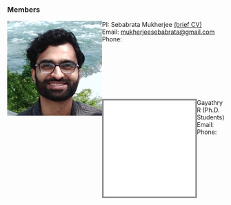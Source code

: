 ### Members

<img align="left" src="images/me.jpeg" width="220"/>

PI: Sebabrata Mukherjee [(brief CV)](seba.md) <br />
Email: mukherjeesebabrata@gmail.com <br />
Phone: <br />

<br></br>
<br></br>
<br></br>

<img align="left" src="imageN/noimage.png" width="220"/>

Gayathry R (Ph.D. Students) <br />
Email:  <br />
Phone: <br />

<br></br>
<br></br>
<br></br>



